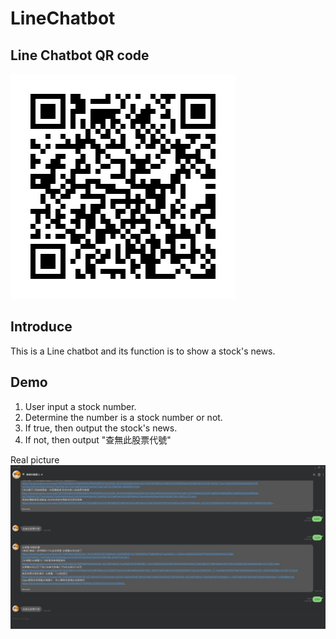 # LineChatbot
## Line Chatbot QR code
![image](https://github.com/WeiWeiCheng123/LineChatBot/blob/main/image/%E5%A5%BD%E5%8F%8BQR_code.jpg)

## Introduce
This is a Line chatbot and its function is to show a stock's news.

## Demo
1. User input a stock number.
2. Determine the number is a stock number or not.
3. If true, then output the stock's news.
4. If not, then output "查無此股票代號"

Real picture
![image](https://github.com/WeiWeiCheng123/LineChatBot/blob/main/image/demo.jpg)
